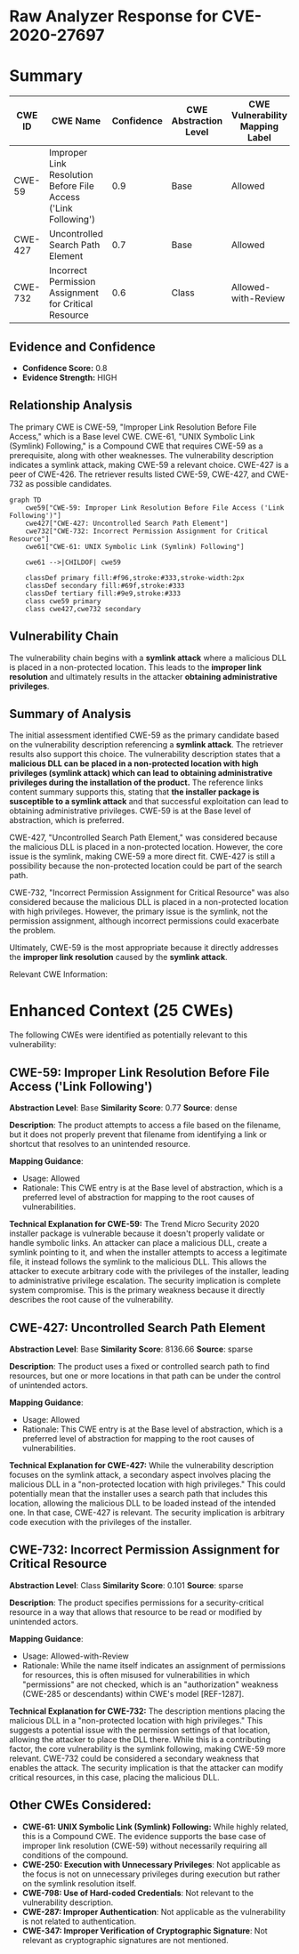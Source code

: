 # Raw Analyzer Response for CVE-2020-27697

# Summary
| CWE ID | CWE Name | Confidence | CWE Abstraction Level | CWE Vulnerability Mapping Label | CWE-Vulnerability Mapping Notes |
|---|---|---|---|---|---|
| CWE-59 | Improper Link Resolution Before File Access ('Link Following') | 0.9 | Base | Allowed | Primary CWE |
| CWE-427 | Uncontrolled Search Path Element | 0.7 | Base | Allowed | Secondary Candidate |
| CWE-732 | Incorrect Permission Assignment for Critical Resource | 0.6 | Class | Allowed-with-Review | Secondary Candidate |

## Evidence and Confidence

*   **Confidence Score:** 0.8
*   **Evidence Strength:** HIGH

## Relationship Analysis
The primary CWE is CWE-59, "Improper Link Resolution Before File Access," which is a Base level CWE. CWE-61, "UNIX Symbolic Link (Symlink) Following," is a Compound CWE that requires CWE-59 as a prerequisite, along with other weaknesses. The vulnerability description indicates a symlink attack, making CWE-59 a relevant choice. CWE-427 is a peer of CWE-426. The retriever results listed CWE-59, CWE-427, and CWE-732 as possible candidates.

```mermaid
graph TD
    cwe59["CWE-59: Improper Link Resolution Before File Access ('Link Following')"]
    cwe427["CWE-427: Uncontrolled Search Path Element"]
    cwe732["CWE-732: Incorrect Permission Assignment for Critical Resource"]
    cwe61["CWE-61: UNIX Symbolic Link (Symlink) Following"]

    cwe61 -->|CHILDOF| cwe59

    classDef primary fill:#f96,stroke:#333,stroke-width:2px
    classDef secondary fill:#69f,stroke:#333
    classDef tertiary fill:#9e9,stroke:#333
    class cwe59 primary
    class cwe427,cwe732 secondary
```

## Vulnerability Chain
The vulnerability chain begins with a **symlink attack** where a malicious DLL is placed in a non-protected location. This leads to the **improper link resolution** and ultimately results in the attacker **obtaining administrative privileges**.

## Summary of Analysis
The initial assessment identified CWE-59 as the primary candidate based on the vulnerability description referencing a **symlink attack**. The retriever results also support this choice. The vulnerability description states that a **malicious DLL can be placed in a non-protected location with high privileges (symlink attack) which can lead to obtaining administrative privileges during the installation of the product.** The reference links content summary supports this, stating that **the installer package is susceptible to a symlink attack** and that successful exploitation can lead to obtaining administrative privileges. CWE-59 is at the Base level of abstraction, which is preferred.

CWE-427, "Uncontrolled Search Path Element," was considered because the malicious DLL is placed in a non-protected location. However, the core issue is the symlink, making CWE-59 a more direct fit. CWE-427 is still a possibility because the non-protected location could be part of the search path.

CWE-732, "Incorrect Permission Assignment for Critical Resource" was also considered because the malicious DLL is placed in a non-protected location with high privileges. However, the primary issue is the symlink, not the permission assignment, although incorrect permissions could exacerbate the problem.

Ultimately, CWE-59 is the most appropriate because it directly addresses the **improper link resolution** caused by the **symlink attack**.

Relevant CWE Information:

# Enhanced Context (25 CWEs)
The following CWEs were identified as potentially relevant to this vulnerability:

## CWE-59: Improper Link Resolution Before File Access ('Link Following')
**Abstraction Level**: Base
**Similarity Score**: 0.77
**Source**: dense

**Description**:
The product attempts to access a file based on the filename, but it does not properly prevent that filename from identifying a link or shortcut that resolves to an unintended resource.

**Mapping Guidance**:
- Usage: Allowed
- Rationale: This CWE entry is at the Base level of abstraction, which is a preferred level of abstraction for mapping to the root causes of vulnerabilities.

**Technical Explanation for CWE-59:**
The Trend Micro Security 2020 installer package is vulnerable because it doesn't properly validate or handle symbolic links. An attacker can place a malicious DLL, create a symlink pointing to it, and when the installer attempts to access a legitimate file, it instead follows the symlink to the malicious DLL. This allows the attacker to execute arbitrary code with the privileges of the installer, leading to administrative privilege escalation. The security implication is complete system compromise. This is the primary weakness because it directly describes the root cause of the vulnerability.

## CWE-427: Uncontrolled Search Path Element
**Abstraction Level**: Base
**Similarity Score**: 8136.66
**Source**: sparse

**Description**:
The product uses a fixed or controlled search path to find resources, but one or more locations in that path can be under the control of unintended actors.

**Mapping Guidance**:
- Usage: Allowed
- Rationale: This CWE entry is at the Base level of abstraction, which is a preferred level of abstraction for mapping to the root causes of vulnerabilities.

**Technical Explanation for CWE-427:**
While the vulnerability description focuses on the symlink attack, a secondary aspect involves placing the malicious DLL in a "non-protected location with high privileges." This could potentially mean that the installer uses a search path that includes this location, allowing the malicious DLL to be loaded instead of the intended one. In that case, CWE-427 is relevant. The security implication is arbitrary code execution with the privileges of the installer.

## CWE-732: Incorrect Permission Assignment for Critical Resource
**Abstraction Level**: Class
**Similarity Score**: 0.101
**Source**: sparse

**Description**:
The product specifies permissions for a security-critical resource in a way that allows that resource to be read or modified by unintended actors.

**Mapping Guidance**:
- Usage: Allowed-with-Review
- Rationale: While the name itself indicates an assignment of permissions for resources, this is often misused for vulnerabilities in which "permissions" are not checked, which is an "authorization" weakness (CWE-285 or descendants) within CWE's model [REF-1287].

**Technical Explanation for CWE-732:**
The description mentions placing the malicious DLL in a "non-protected location with high privileges." This suggests a potential issue with the permission settings of that location, allowing the attacker to place the DLL there. While this is a contributing factor, the core vulnerability is the symlink following, making CWE-59 more relevant. CWE-732 could be considered a secondary weakness that enables the attack. The security implication is that the attacker can modify critical resources, in this case, placing the malicious DLL.

## Other CWEs Considered:
- **CWE-61: UNIX Symbolic Link (Symlink) Following:** While highly related, this is a Compound CWE. The evidence supports the base case of improper link resolution (CWE-59) without necessarily requiring all conditions of the compound.
- **CWE-250: Execution with Unnecessary Privileges**: Not applicable as the focus is not on unnecessary privileges during execution but rather on the symlink resolution itself.
- **CWE-798: Use of Hard-coded Credentials**: Not relevant to the vulnerability description.
- **CWE-287: Improper Authentication**: Not applicable as the vulnerability is not related to authentication.
- **CWE-347: Improper Verification of Cryptographic Signature**: Not relevant as cryptographic signatures are not mentioned.